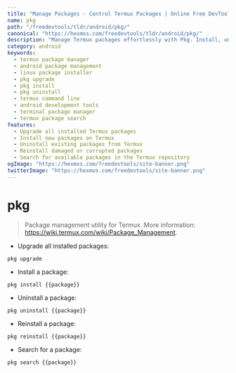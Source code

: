 ```yaml
---
title: "Manage Packages - Control Termux Packages | Online Free DevTools by Hexmos"
name: pkg
path: "/freedevtools/tldr/android/pkg/"
canonical: "https://hexmos.com/freedevtools/tldr/android/pkg/"
description: "Manage Termux packages effortlessly with Pkg. Install, uninstall, and upgrade packages on your Android device using this powerful command-line interface. Free online tool, no registration required."
category: android
keywords:
  - termux package manager
  - android package management
  - linux package installer
  - pkg upgrade
  - pkg install
  - pkg uninstall
  - termux command line
  - android development tools
  - terminal package manager
  - termux package search
features:
  - Upgrade all installed Termux packages
  - Install new packages on Termux
  - Uninstall existing packages from Termux
  - Reinstall damaged or corrupted packages
  - Search for available packages in the Termux repository
ogImage: "https://hexmos.com/freedevtools/site-banner.png"
twitterImage: "https://hexmos.com/freedevtools/site-banner.png"
---
```


# pkg

> Package management utility for Termux.
> More information: <https://wiki.termux.com/wiki/Package_Management>.

- Upgrade all installed packages:

`pkg upgrade`

- Install a package:

`pkg install {{package}}`

- Uninstall a package:

`pkg uninstall {{package}}`

- Reinstall a package:

`pkg reinstall {{package}}`

- Search for a package:

`pkg search {{package}}`
